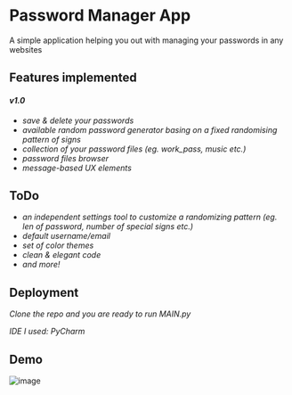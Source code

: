 # Password Manager App

A simple application helping you out with managing your passwords in any websites

## Features implemented
#### *__v1.0__*

 - *save & delete your passwords*
 - *available random password generator basing on a fixed randomising pattern of signs*
 - *collection of your password files (eg. work_pass, music etc.)*
 - *password files browser*
 - *message-based UX elements*


## ToDo

- *an independent settings tool to customize a randomizing pattern (eg. len of password, number of special signs etc.)*
- *default username/email*
- *set of color themes*
- *clean & elegant code*
- *and more!*


## Deployment

*Clone the repo and you are ready to run MAIN.py*

*IDE I used: PyCharm*

## Demo
 <img src="https://user-images.githubusercontent.com/103358101/163044505-8f9385f7-6367-4926-9e50-d3adc1419dc9.png" alt="image" style="max-width: 100%;">
 
